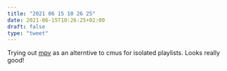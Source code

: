 ```yaml
---
title: "2021 06 15 10 26 25"
date: 2021-06-15T10:26:25+02:00
draft: false
type: "tweet"
---
```

Trying out [mpv](https://mpv.io/) as an alterntive to cmus for isolated playlists. Looks really good!
